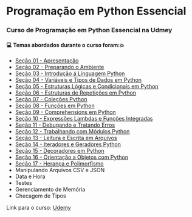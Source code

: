 # Programação em Python Essencial
### Curso de Programação em Python Essencial na Udmey
#### :computer: Temas abordados durante o curso foram::boom:
- [Seção 01 - Apresentação](https://github.com/romulovieira777/Programacao_em_Python_Essencial/tree/master/Se%C3%A7%C3%A3o%2001%20-%20Apresenta%C3%A7%C3%A3o)
- [Seção 02 - Preparando o Ambiente](https://github.com/romulovieira777/Programacao_em_Python_Essencial/tree/master/Se%C3%A7%C3%A3o%2002%20-%20Preparando%20o%20Ambiente)
- [Seção 03 - Introdução á Linguagem Python](https://github.com/romulovieira777/Programacao_em_Python_Essencial/tree/master/Se%C3%A7%C3%A3o%2003%20-%20Introdu%C3%A7%C3%A3o%20%C3%A1%20Linguagem%20Python)
- [Seção 04 - Variáveis e Tipos de Dados em Python](https://github.com/romulovieira777/Programacao_em_Python_Essencial/tree/master/Se%C3%A7%C3%A3o%2004%20-%20Vari%C3%A1veis%20e%20Tipos%20de%20Dados%20em%20Python)
- [Seção 05 - Estruturas Lógicas e Condicionais em Python](https://github.com/romulovieira777/Programacao_em_Python_Essencial/tree/master/Se%C3%A7%C3%A3o%2005%20-%20Estruturas%20L%C3%B3gicas%20e%20Condicionais%20em%20Python)
- [Seção 06 - Estruturas de Repetições em Python](https://github.com/romulovieira777/Programacao_em_Python_Essencial/tree/master/Se%C3%A7%C3%A3o%2006%20-%20Estruturas%20de%20Repeti%C3%A7%C3%A3o%20em%20Python)
- [Seção 07 - Coleções Python](https://github.com/romulovieira777/Programacao_em_Python_Essencial/tree/master/Se%C3%A7%C3%A3o%2007%20-%20Cole%C3%A7%C3%B5es%20Python)
- [Seção 08 - Funções em Python](https://github.com/romulovieira777/Programacao_em_Python_Essencial/tree/master/Se%C3%A7%C3%A3o%2008%20-%20Fun%C3%A7%C3%B5es%20em%20Python)
- [Seção 09 - Comprehensions em Python](https://github.com/romulovieira777/Programacao_em_Python_Essencial/tree/master/Se%C3%A7%C3%A3o%2009%20-%20Comprehensions%20em%20Python)
- [Seção 10 - Expressões Lambdas e Funções Integradas](https://github.com/romulovieira777/Programacao_em_Python_Essencial/tree/master/Se%C3%A7%C3%A3o%2010%20-%20Epress%C3%B5es%20Lambdas%20e%20Fun%C3%A7%C3%B5es%20Integradas)
- [Seção 11 - Debugando e Tratando Erros](https://github.com/romulovieira777/Programacao_em_Python_Essencial/tree/master/Se%C3%A7%C3%A3o%2011%20-%20Debugando%20e%20Tratando%20Erros)
- [Seção 12 - Trabalhando com Módulos Python](https://github.com/romulovieira777/Programacao_em_Python_Essencial/tree/master/Se%C3%A7%C3%A3o%2012%20-%20Trabalhando%20com%20M%C3%B3dulos%20Python)
- [Seção 13 - Leitura e Escrita em Arquivos](https://github.com/romulovieira777/Programacao_em_Python_Essencial/tree/master/Se%C3%A7%C3%A3o%2013%20-%20Leitura%20e%20Escrita%20em%20Arquivos)
- [Seção 14 - Iteradores e Geradores Python](https://github.com/romulovieira777/Programacao_em_Python_Essencial/tree/master/Se%C3%A7%C3%A3o%2014%20-%20Iteradores%20e%20Geradores%20Python)
- [Seção 15 - Decoradores em Python](https://github.com/romulovieira777/Programacao_em_Python_Essencial/tree/master/Se%C3%A7%C3%A3o%2015%20-%20Decoradores%20em%20Python)
- [Seção 16 - Orientação a Objetos com Python](https://github.com/romulovieira777/Programacao_em_Python_Essencial/tree/master/Se%C3%A7%C3%A3o%2016%20-%20Orienta%C3%A7%C3%A3o%20a%20Objetos%20com%20Python)
- [Seção 17 - Herança e Polimorfismo](https://github.com/romulovieira777/Programacao_em_Python_Essencial/tree/master/Se%C3%A7%C3%A3o%2017%20-%20Heran%C3%A7a%20e%20Polimorfismo)
- Manipulando Arquivos CSV e JSON
- Data e Hora
- Testes
- Gerenciamento de Memória
- Checagem de Tipos

Link para o curso: [Udemy](https://www.udemy.com/course/curso-de-programacao-em-python-do-basico-ao-avancado/)
